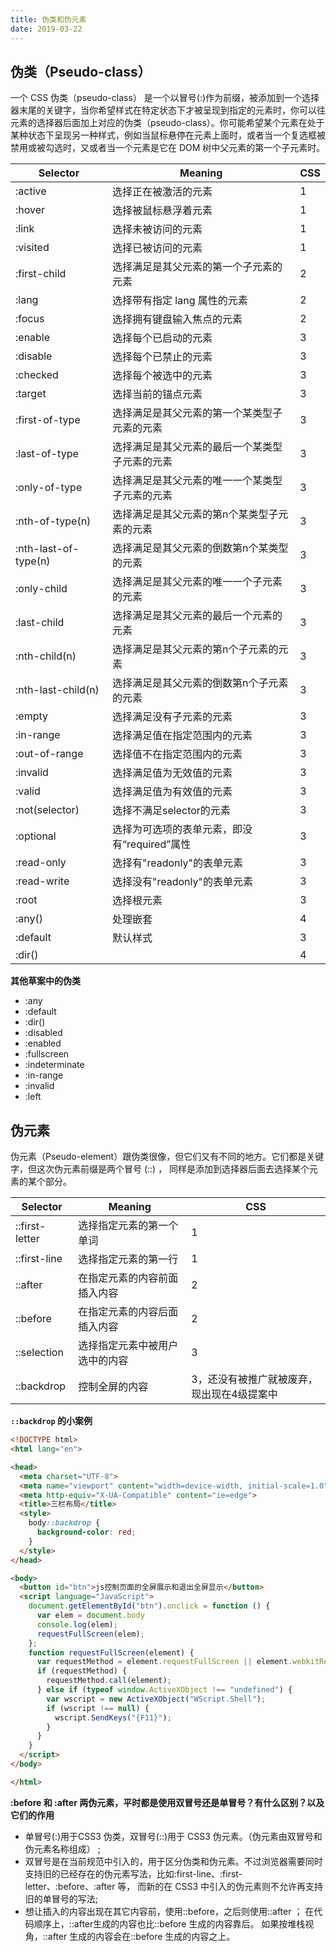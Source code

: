 ```yaml
---
title: 伪类和伪元素
date: 2019-03-22
---
```


## 伪类（Pseudo-class）

一个 CSS  伪类（pseudo-class） 是一个以冒号(:)作为前缀，被添加到一个选择器末尾的关键字，当你希望样式在特定状态下才被呈现到指定的元素时，你可以往元素的选择器后面加上对应的伪类（pseudo-class）。你可能希望某个元素在处于某种状态下呈现另一种样式，例如当鼠标悬停在元素上面时，或者当一个复选框被禁用或被勾选时，又或者当一个元素是它在 DOM 树中父元素的第一个子元素时。

|Selector|	Meaning	|CSS|
|-----|-----|-----|  
|:active|	选择正在被激活的元素|	1|
|:hover	|选择被鼠标悬浮着元素	|1|
|:link|	选择未被访问的元素	|1|
|:visited	|选择已被访问的元素|	1|
|:first-child	|选择满足是其父元素的第一个子元素的元素|	2|
|:lang|	选择带有指定 lang 属性的元素|	2|
|:focus|	选择拥有键盘输入焦点的元素|	2|
|:enable|	选择每个已启动的元素|	3|
|:disable	|选择每个已禁止的元素|	3|
|:checked	|选择每个被选中的元素|	3|
|:target	|选择当前的锚点元素	|3|
|:first-of-type|	选择满足是其父元素的第一个某类型子元素的元素|	3|
|:last-of-type|	选择满足是其父元素的最后一个某类型子元素的元素|	3|
|:only-of-type|	选择满足是其父元素的唯一一个某类型子元素的元素	|3|
|:nth-of-type(n)|	选择满足是其父元素的第n个某类型子元素的元素	|3|
|:nth-last-of-type(n)	|选择满足是其父元素的倒数第n个某类型的元素	|3|
|:only-child|	选择满足是其父元素的唯一一个子元素的元素	|3|
|:last-child	|选择满足是其父元素的最后一个元素的元素|	3|
|:nth-child(n)|	选择满足是其父元素的第n个子元素的元素|	3|
|:nth-last-child(n)	|选择满足是其父元素的倒数第n个子元素的元素	|3|
|:empty|	选择满足没有子元素的元素|	3|
|:in-range|	选择满足值在指定范围内的元素|	3|
|:out-of-range	|选择值不在指定范围内的元素|	3|
|:invalid	|选择满足值为无效值的元素|	3|
|:valid|选择满足值为有效值的元素|	3|
|:not(selector)	|选择不满足selector的元素|	3|
|:optional|	选择为可选项的表单元素，即没有“required”属性|	3|
|:read-only|	选择有"readonly"的表单元素|	3|
|:read-write|	选择没有"readonly"的表单元素|	3|
|:root|	选择根元素|	3|
|:any()|	处理嵌套|	4|
|:default|	默认样式|	3|
|:dir()|	|	4|

**其他草案中的伪类**

- :any  
- :default  
- :dir()  
- :disabled  
- :enabled  
- :fullscreen 
- :indeterminate  
- :in-range  
- :invalid  
- :left  

## 伪元素

伪元素（Pseudo-element）跟伪类很像，但它们又有不同的地方。它们都是关键字，但这次伪元素前缀是两个冒号 (::) ， 同样是添加到选择器后面去选择某个元素的某个部分。

|Selector|	Meaning|	CSS|  
|-----|-----|-----|  
|::first-letter|	选择指定元素的第一个单词|	1|
|::first-line|	选择指定元素的第一行|	1|
|::after|	在指定元素的内容前面插入内容	|2|
|::before	|在指定元素的内容后面插入内容|	2|
|::selection|	选择指定元素中被用户选中的内容|	3|
|::backdrop|	控制全屏的内容|	3，还没有被推广就被废弃，现出现在4级提案中|


**`::backdrop` 的小案例**

```html
<!DOCTYPE html>
<html lang="en">

<head>
  <meta charset="UTF-8">
  <meta name="viewport" content="width=device-width, initial-scale=1.0">
  <meta http-equiv="X-UA-Compatible" content="ie=edge">
  <title>三栏布局</title>
  <style>
    body::backdrop {
      background-color: red;
    }
  </style>
</head>

<body>
  <button id="btn">js控制页面的全屏展示和退出全屏显示</button>
  <script language="JavaScript">
    document.getElementById("btn").onclick = function () {
      var elem = document.body
      console.log(elem);
      requestFullScreen(elem);
    };
    function requestFullScreen(element) {
      var requestMethod = element.requestFullScreen || element.webkitRequestFullScreen || element.mozRequestFullScreen || element.msRequestFullScreen;
      if (requestMethod) {
        requestMethod.call(element);
      } else if (typeof window.ActiveXObject !== "undefined") {
        var wscript = new ActiveXObject("WScript.Shell");
        if (wscript !== null) {
          wscript.SendKeys("{F11}");
        }
      }
    }    
  </script>
</body>

</html>
```

**:before 和 :after 两伪元素，平时都是使用双冒号还是单冒号？有什么区别？以及它们的作用**

- 单冒号(:)用于CSS3 伪类，双冒号(::)用于 CSS3 伪元素。（伪元素由双冒号和伪元素名称组成） ;
- 双冒号是在当前规范中引入的，用于区分伪类和伪元素。不过浏览器需要同时支持旧的已经存在的伪元素写法，比如:first-line、:first-letter、:before、:after 等， 而新的在 CSS3 中引入的伪元素则不允许再支持旧的单冒号的写法;
- 想让插入的内容出现在其它内容前，使用::before，之后则使用::after ； 在代码顺序上，::after生成的内容也比::before 生成的内容靠后。 如果按堆栈视角，::after 生成的内容会在::before 生成的内容之上。